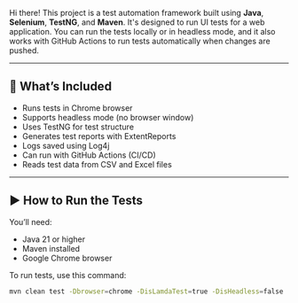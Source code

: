 Hi there! 
This project is a test automation framework built using **Java**, **Selenium**, **TestNG**, and **Maven**. It's designed to run UI tests for a web application. You can run the tests locally or in headless mode, and it also works with GitHub Actions to run tests automatically when changes are pushed.

---

## 🔧 What’s Included

- Runs tests in Chrome browser
- Supports headless mode (no browser window)
- Uses TestNG for test structure
- Generates test reports with ExtentReports
- Logs saved using Log4j
- Can run with GitHub Actions (CI/CD)
- Reads test data from CSV and Excel files

---

## ▶️ How to Run the Tests

You’ll need:

- Java 21 or higher
- Maven installed
- Google Chrome browser

To run tests, use this command:

```bash
mvn clean test -Dbrowser=chrome -DisLamdaTest=true -DisHeadless=false